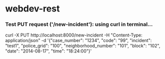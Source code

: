 # webdev-rest

### Test PUT request ('/new-incident'): using curl in terminal...
curl -X PUT http://localhost:8000/new-incident -H "Content-Type: application/json" -d '{"case_number": "1234", "code": "99", "incident": "test1", "police_grid": "100", "neighborhood_number": "101", "block": "102", "date": "2014-08-17", "time": "18:24:00"}'
